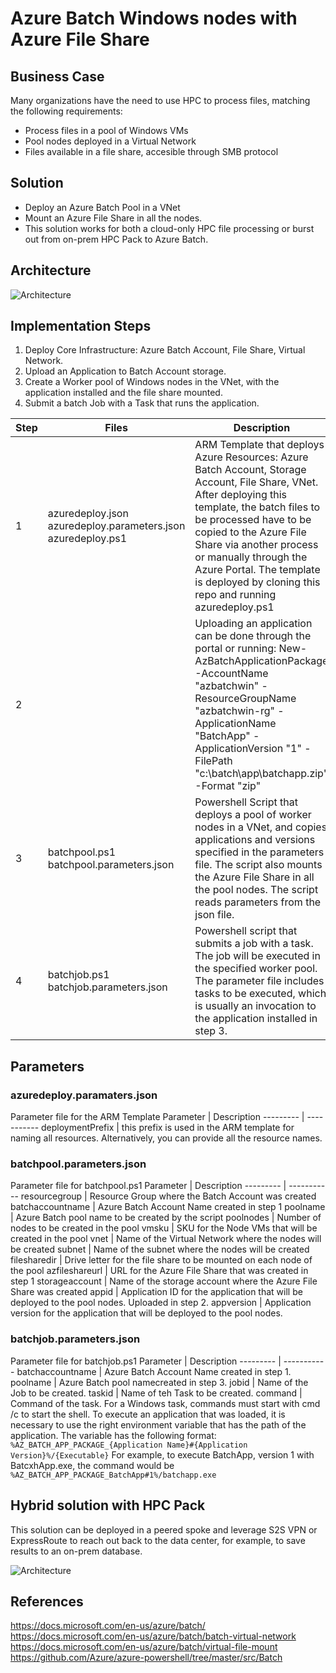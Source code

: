 # Azure Batch Windows nodes with Azure File Share
## Business Case
Many organizations have the need to use HPC to process files, matching the following requirements:
* Process files in a pool of Windows VMs
* Pool nodes deployed in a Virtual Network
* Files available in a file share, accesible through SMB protocol
## Solution
* Deploy an Azure Batch Pool in a VNet
* Mount an Azure File Share in all the nodes.
* This solution works for both a cloud-only HPC file processing or burst out from on-prem HPC Pack to Azure Batch.
## Architecture
![Architecture](https://storagegomez.blob.core.windows.net/public/images/azbatchwin.png)
## Implementation Steps
1. Deploy Core Infrastructure: Azure Batch Account, File Share, Virtual Network.
2. Upload an Application to Batch Account storage.
3. Create a Worker pool of Windows nodes in the VNet, with the application installed and the file share mounted.
4. Submit a batch Job with a Task that runs the application.

Step | Files | Description 
------------ | ------------- | -------------
1 | azuredeploy.json  azuredeploy.parameters.json azuredeploy.ps1 | ARM Template that deploys Azure Resources: Azure Batch Account, Storage Account, File Share, VNet.  After deploying this template, the batch files to be processed have to be copied to the Azure File Share via another process or manually through the Azure Portal. The template is deployed by cloning this repo and running azuredeploy.ps1
2 | | Uploading an application can be done through the portal or running: New-AzBatchApplicationPackage -AccountName "azbatchwin" -ResourceGroupName "azbatchwin-rg" -ApplicationName "BatchApp" -ApplicationVersion "1" -FilePath "c:\batch\app\batchapp.zip" -Format "zip"
3 | batchpool.ps1  batchpool.parameters.json | Powershell Script that deploys a pool of worker nodes in a VNet, and copies applications and versions specified in the parameters file. The script also mounts the Azure File Share in all the pool nodes. The script reads parameters from the json file.
4 | batchjob.ps1 batchjob.parameters.json | Powershell script that submits a job with a task. The job will be executed in the specified worker pool. The parameter file includes tasks to be executed, which is usually an invocation to the application installed in step 3.

## Parameters
### azuredeploy.paramaters.json
Parameter file for the ARM Template
Parameter | Description
--------- | -----------
deploymentPrefix | this prefix is used in the ARM template for naming all resources. Alternatively, you can provide all the resource names.
### batchpool.parameters.json
Parameter file for batchpool.ps1
Parameter | Description
--------- | -----------
resourcegroup | Resource Group where the Batch Account was created
batchaccountname | Azure Batch Account Name created in step 1
poolname | Azure Batch pool name to be created by the script
poolnodes | Number of nodes to be created in the pool
vmsku | SKU for the Node VMs that will be created in the pool
vnet | Name of the Virtual Network where the nodes will be created
subnet | Name of the subnet where the nodes will be created
filesharedir | Drive letter for the file share to be mounted on each node of the pool
azfileshareurl | URL for the Azure File Share that was created in step 1
storageaccount | Name of the storage account where the Azure File Share was created
appid | Application ID for the application that will be deployed to the pool nodes. Uploaded in step 2.
appversion | Application version for the application that will be deployed to the pool nodes.
### batchjob.parameters.json
Parameter file for batchjob.ps1
Parameter | Description
--------- | -----------
batchaccountname | Azure Batch Account Name created in step 1.
poolname | Azure Batch pool namecreated in step 3.
jobid | Name of the Job to be created.
taskid | Name of teh Task to be created.
command | Command of the task. For a Windows task, commands must start with cmd /c to start the shell. To execute an application that was loaded, it is necessary to use the right environment variable that has the path of the application.  The variable has the following format: `%AZ_BATCH_APP_PACKAGE_{Application Name}#{Application Version}%/{Executable}`
For example, to execute BatchApp, version 1 with BatcxhApp.exe, the command would be `%AZ_BATCH_APP_PACKAGE_BatchApp#1%/batchapp.exe`
## Hybrid solution with HPC Pack
This solution can be deployed in a peered spoke and leverage S2S VPN or ExpressRoute to reach out back to the data center, for example, to save results to an on-prem database.

![Architecture](https://storagegomez.blob.core.windows.net/public/images/hybrid.png)

## References
https://docs.microsoft.com/en-us/azure/batch/
https://docs.microsoft.com/en-us/azure/batch/batch-virtual-network
https://docs.microsoft.com/en-us/azure/batch/virtual-file-mount
https://github.com/Azure/azure-powershell/tree/master/src/Batch
